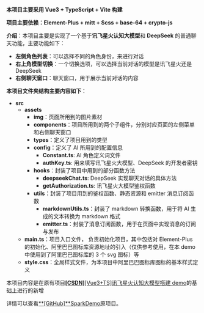 **本项目主要采用 Vue3 + TypeScript + Vite 构建**

**项目主要依赖：Element-Plus + mitt + Scss + base-64 + crypto-js**

**介绍**：本项目主要是实现了一个基于**讯飞星火认知大模型**和 **DeepSeek** 的普通聊天功能，主要功能如下：

- **左侧角色列表**：可以选择不同的角色身份，来进行对话
- **右上角模型切换**：一个切换选项，可以选择当前对话的模型是讯飞星火还是 DeepSeek
- **右侧聊天窗口**：聊天窗口，用于展示当前对话的内容

**本项目文件夹结构主要内容如下**：

- **src**
  - **assets**
    - **img**：页面所用到的图片素材
    - **components**：项目所用到的两个子组件，分别对应页面的左侧菜单和右侧聊天窗口
    - **types**：定义了项目用到的类型
    - **config**：定义了 AI 所用到的配置信息
      - **Constant.ts**: AI 角色定义词文件
      - **authKey.ts**: 用来填写讯飞星火大模型、DeepSeek 的开发者密钥
    - **hooks**：封装了项目中用到的部分函数方法
      - **deepseekChat.ts**: DeepSeek 实现聊天对话的具体方法
      - **getAuthorization.ts**: 讯飞星火大模型鉴权函数
    - **utils**：封装了项目用到的鉴权函数、静态资源和 emitter 消息订阅函数
      - **markdownUtils.ts**：封装了 markdown 转换函数，用于将 AI 生成的文本转换为 markdown 格式
      - **emitter.ts**：封装了消息订阅函数，用于在页面中实现消息的订阅与发布
  - **main.ts**：项目入口文件， 负责初始化项目，其中包括对 Element-Plus 的初始化、阿里巴巴图标库资源地址的引入（仅供参考使用，在本 demo 中使用到了阿里巴巴图标库的 3 个 svg 图标）等
  - **style.css**：全局样式文件，为本项目中阿里巴巴图标库图标的基本样式定义

本项目内容是在原有项目[**[CSDN]**[Vue3+TS]讯飞星火认知大模型搭建 demo](https://blog.csdn.net/weixin_52577523/article/details/142051874?spm=1001.2014.3001.5501)的基础上进行的新增

详情可以查看[**[GitHub]**SparkDemo](https://github.com/xkYZI/SparkDemo)原项目。

